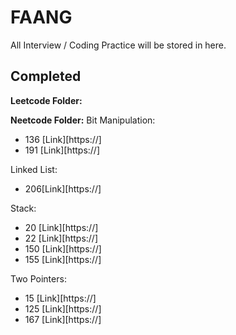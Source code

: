 # FAANG
All Interview / Coding Practice will be stored in here.

## Completed

**Leetcode Folder:**

**Neetcode Folder:**
Bit Manipulation:

- 136 [Link][https://]
- 191 [Link][https://]


Linked List: 

- 206[Link][https://]

Stack:
- 20 [Link][https://]
- 22 [Link][https://]
- 150 [Link][https://]
- 155 [Link][https://]

Two Pointers:
- 15 [Link][https://]
- 125 [Link][https://]
- 167 [Link][https://]
  
